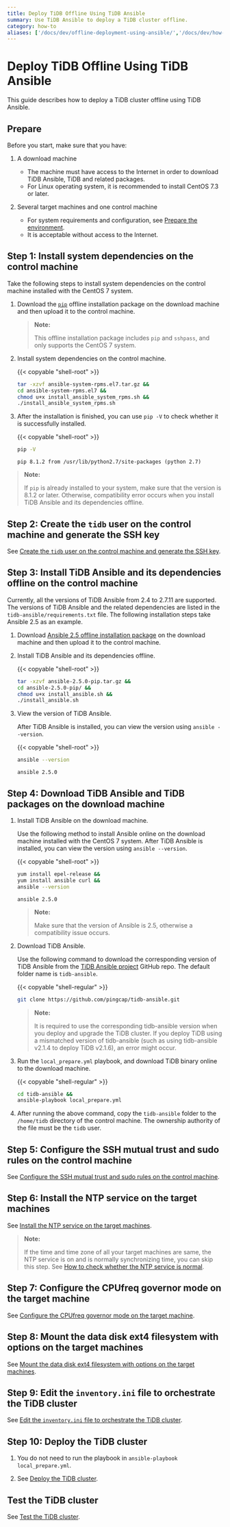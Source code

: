 ```yaml
---
title: Deploy TiDB Offline Using TiDB Ansible
summary: Use TiDB Ansible to deploy a TiDB cluster offline.
category: how-to
aliases: ['/docs/dev/offline-deployment-using-ansible/','/docs/dev/how-to/deploy/orchestrated/offline-ansible/']
---
```


# Deploy TiDB Offline Using TiDB Ansible

This guide describes how to deploy a TiDB cluster offline using TiDB Ansible.

## Prepare

Before you start, make sure that you have:

1. A download machine

    - The machine must have access to the Internet in order to download TiDB Ansible, TiDB and related packages.
    - For Linux operating system, it is recommended to install CentOS 7.3 or later.

2. Several target machines and one control machine

    - For system requirements and configuration, see [Prepare the environment](/online-deployment-using-ansible.md#prepare).
    - It is acceptable without access to the Internet.

## Step 1: Install system dependencies on the control machine

Take the following steps to install system dependencies on the control machine installed with the CentOS 7 system.

1. Download the [`pip`](https://download.pingcap.org/ansible-system-rpms.el7.tar.gz) offline installation package on the download machine and then upload it to the control machine.

    > **Note:**
    >
    > This offline installation package includes `pip` and `sshpass`, and only supports the CentOS 7 system.

2. Install system dependencies on the control machine.

    {{< copyable "shell-root" >}}

    ```bash
    tar -xzvf ansible-system-rpms.el7.tar.gz &&
    cd ansible-system-rpms.el7 &&
    chmod u+x install_ansible_system_rpms.sh &&
    ./install_ansible_system_rpms.sh
    ```

3. After the installation is finished, you can use `pip -V` to check whether it is successfully installed.

    {{< copyable "shell-root" >}}

    ```bash
    pip -V
    ```

    ```
    pip 8.1.2 from /usr/lib/python2.7/site-packages (python 2.7)
    ```

> **Note:**
>
> If `pip` is already installed to your system, make sure that the version is 8.1.2 or later. Otherwise, compatibility error occurs when you install TiDB Ansible and its dependencies offline.

## Step 2: Create the `tidb` user on the control machine and generate the SSH key

See [Create the `tidb` user on the control machine and generate the SSH key](/online-deployment-using-ansible.md#step-2-create-the-tidb-user-on-the-control-machine-and-generate-the-ssh-key).

## Step 3: Install TiDB Ansible and its dependencies offline on the control machine

Currently, all the versions of TiDB Ansible from 2.4 to 2.7.11 are supported. The versions of TiDB Ansible and the related dependencies are listed in the `tidb-ansible/requirements.txt` file. The following installation steps take Ansible 2.5 as an example.

1. Download [Ansible 2.5 offline installation package](https://download.pingcap.org/ansible-2.5.0-pip.tar.gz) on the download machine and then upload it to the control machine.

2. Install TiDB Ansible and its dependencies offline.

    {{< copyable "shell-root" >}}

    ```bash
    tar -xzvf ansible-2.5.0-pip.tar.gz &&
    cd ansible-2.5.0-pip/ &&
    chmod u+x install_ansible.sh &&
    ./install_ansible.sh
    ```

3. View the version of TiDB Ansible.

    After TiDB Ansible is installed, you can view the version using `ansible --version`.

    {{< copyable "shell-root" >}}

    ```bash
    ansible --version
    ```

    ```
    ansible 2.5.0
    ```

## Step 4: Download TiDB Ansible and TiDB packages on the download machine

1. Install TiDB Ansible on the download machine.

    Use the following method to install Ansible online on the download machine installed with the CentOS 7 system. After TiDB Ansible is installed, you can view the version using `ansible --version`.

    {{< copyable "shell-root" >}}

    ```bash
    yum install epel-release &&
    yum install ansible curl &&
    ansible --version
    ```

    ```
    ansible 2.5.0
    ```

    > **Note:**
    >
    > Make sure that the version of Ansible is 2.5, otherwise a compatibility issue occurs.

2. Download TiDB Ansible.

    Use the following command to download the corresponding version of TiDB Ansible from the [TiDB Ansible project](https://github.com/pingcap/tidb-ansible) GitHub repo. The default folder name is `tidb-ansible`.

    {{< copyable "shell-regular" >}}

    ```bash
    git clone https://github.com/pingcap/tidb-ansible.git
    ```

    > **Note:**
    >
    > It is required to use the corresponding tidb-ansible version when you deploy and upgrade the TiDB cluster. If you deploy TiDB using a mismatched version of tidb-ansible (such as using tidb-ansible v2.1.4 to deploy TiDB v2.1.6), an error might occur.

3. Run the `local_prepare.yml` playbook, and download TiDB binary online to the download machine.

    {{< copyable "shell-regular" >}}

    ```bash
    cd tidb-ansible &&
    ansible-playbook local_prepare.yml
    ```

4. After running the above command, copy the `tidb-ansible` folder to the `/home/tidb` directory of the control machine. The ownership authority of the file must be the `tidb` user.

## Step 5: Configure the SSH mutual trust and sudo rules on the control machine

See [Configure the SSH mutual trust and sudo rules on the control machine](/online-deployment-using-ansible.md#step-5-configure-the-ssh-mutual-trust-and-sudo-rules-on-the-control-machine).

## Step 6: Install the NTP service on the target machines

See [Install the NTP service on the target machines](/online-deployment-using-ansible.md#step-6-install-the-ntp-service-on-the-target-machines).

> **Note:**
>
> If the time and time zone of all your target machines are same, the NTP service is on and is normally synchronizing time, you can skip this step. See [How to check whether the NTP service is normal](/online-deployment-using-ansible.md#how-to-check-whether-the-ntp-service-is-normal).

## Step 7: Configure the CPUfreq governor mode on the target machine

See [Configure the CPUfreq governor mode on the target machine](/online-deployment-using-ansible.md#step-7-configure-the-cpufreq-governor-mode-on-the-target-machine).

## Step 8: Mount the data disk ext4 filesystem with options on the target machines

See [Mount the data disk ext4 filesystem with options on the target machines](/online-deployment-using-ansible.md#step-8-mount-the-data-disk-ext4-filesystem-with-options-on-the-target-machines).

## Step 9: Edit the `inventory.ini` file to orchestrate the TiDB cluster

See [Edit the `inventory.ini` file to orchestrate the TiDB cluster](/online-deployment-using-ansible.md#step-9-edit-the-inventoryini-file-to-orchestrate-the-tidb-cluster).

## Step 10: Deploy the TiDB cluster

1. You do not need to run the playbook in `ansible-playbook local_prepare.yml`.

2. See [Deploy the TiDB cluster](/online-deployment-using-ansible.md#step-11-deploy-the-tidb-cluster).

## Test the TiDB cluster

See [Test the TiDB cluster](/online-deployment-using-ansible.md#test-the-tidb-cluster).
